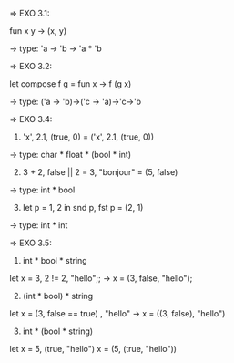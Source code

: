 => EXO 3.1:

fun x y -> (x, y)

-> type: 'a -> 'b -> 'a * 'b 

=> EXO 3.2:

let compose f g = fun x -> f (g x)

-> type: ('a -> 'b)->('c -> 'a)->'c->'b

=> EXO 3.4:

1) 'x', 2.1, (true, 0) = ('x', 2.1, (true, 0))

-> type: char * float * (bool * int)

2) 3 + 2, false || 2 = 3, "bonjour" = (5, false)

-> type: int * bool

3) let p = 1, 2 in snd p, fst p = (2, 1)

-> type: int * int

=> EXO 3.5:

1) int * bool * string

let x = 3, 2 != 2, "hello";;
-> x = (3, false, "hello");

2) (int * bool) * string

let x =  (3, false == true) , "hello"
-> x = ((3, false), "hello")

3) int * (bool * string)

let x = 5, (true, "hello")
x = (5, (true, "hello"))